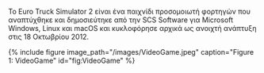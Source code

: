 Το Euro Truck Simulator 2 είναι ένα παιχνίδι προσομοιωτή φορτηγών που αναπτύχθηκε και δημοσιεύτηκε από την SCS Software για Microsoft Windows, Linux και macOS και κυκλοφόρησε αρχικά ως ανοιχτή ανάπτυξη στις 18 Οκτωβρίου 2012.

{% include figure image_path="/images/VideoGame.jpeg" caption="Figure 1: VideoGame" id="fig:VideoGame" %}
[^1]: fig:VideoGame
